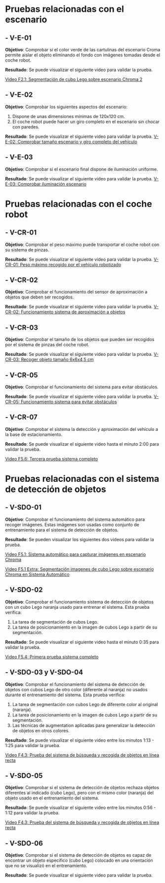 
# Pruebas relacionadas con el escenario

## - V-E-01
**Objetivo**: Comprobar si el color verde de las cartulinas del escenario Croma permite aislar el objeto eliminando el fondo con imágenes tomadas desde el coche robot.

**Resultado**: Se puede visualizar el siguiente video para validar la prueba.

<a href="https://youtu.be/zjQyjXJ_OiE" target="_blank"> Video F2.1: Segmentación de cubo Lego sobre escenario Chroma 2</a>

## - V-E-02
**Objetivo**: Comprobar los siguientes aspectos del escenario:
1.	Dispone de unas dimensiones mínimas de 120x120 cm.
2.	El coche robot puede hacer un giro completo en el escenario sin chocar con paredes.

**Resultado**: Se puede visualizar el siguiente video para validar la prueba.
  <a href="https://youtu.be/eELcx224uiY" target="_blank"> V-E-02: Comprobar tamaño escenario y giro completo del vehículo</a>

## - V-E-03
**Objetivo**: Comprobar si el escenario final dispone de iluminación uniforme.

**Resultado**: Se puede visualizar el siguiente video para validar la prueba.
  <a href="https://youtu.be/FU5BDELNgb8" target="_blank"> V-E-03: Comprobar iluminación escenario  </a>

# Pruebas relacionadas con el coche robot

## - V-CR-01
**Objetivo**: Comprobar el peso máximo puede transportar el coche robot con su sistema de pinzas.

**Resultado**: Se puede visualizar el siguiente video para validar la prueba.
  <a href="https://youtu.be/Yh7WY9Arkcw" target="_blank"> V-CR-01: Peso máximo recogido por el vehículo robotizado  </a>

## - V-CR-02
**Objetivo**: Comprobar el funcionamiento del sensor de aproximación a objetos que deben ser recogidos.   

**Resultado**: Se puede visualizar el siguiente video para validar la prueba.
  <a href="https://youtu.be/K4eX7jM7Ry4" target="_blank"> V-CR-02: Funcionamiento sistema de aproximación a objetos </a>

## - V-CR-03
**Objetivo**: Comprobar el tamaño de los objetos que pueden ser recogidos por el sistema de pinzas del coche robot.

**Resultado**: Se puede visualizar el siguiente video para validar la prueba.
  <a href="https://youtu.be/l2M4URIk_jE" target="_blank"> V-CR-03: Recoger objeto tamaño 6x6x4,5 cm  </a>

## - V-CR-05
**Objetivo**: Comprobar el funcionamiento del sistema para evitar obstáculos.

**Resultado**: Se puede visualizar el siguiente video para validar la prueba.
  <a href="https://youtu.be/ARBE6XoJooE" target="_blank"> V-CR-05: Funcionamiento sistema para evitar obstáculos </a>

## - V-CR-07
**Objetivo**: Comprobar el sistema la detección y aproximación del vehículo a la base de estacionamiento.

**Resultado**: Se puede visualizar el siguiente video hasta el minuto 2:00 para validar la prueba.

  <a href="https://youtu.be/KFsChXSeRE8?t=120" target="_blank"> Video F5.6: Tercera prueba sistema completo  </a>


# Pruebas relacionadas con el sistema de detección de objetos

## - V-SDO-01
**Objetivo**: Comprobar el funcionamiento del sistema automático para recoger imágenes. Estas imágenes son usadas como conjunto de entrenamiento para el sistema de detección de objetos.

**Resultado**: Se pueden visualizar los siguientes dos videos para validar la prueba.

  <a href="https://youtu.be/xBhjrggt7Lo" target="_blank"> Video F5.1: Sistema automático para capturar imágenes en escenario Chroma </a>

  <a href="https://youtu.be/9aOTlK2f8YA" target="_blank"> Video F5.1 Extra: Segmentación imagenes de cubo Lego sobre escenario Chroma en Sistema Automático</a>


## - V-SDO-02
**Objetivo**: Comprobar el funcionamiento sistema de detección de objetos con un cubo Lego naranja usado para entrenar el sistema. Esta prueba verifica:
1.	La tarea de segmentación de cubos Lego.
2.	La tarea de posicionamiento en la imagen de cubos Lego a partir de su segmentación.

**Resultado**: Se puede visualizar el siguiente video hasta el minuto 0:35 para validar la prueba.

  <a href="https://youtu.be/8UoTrjzoNNE" target="_blank"> Video F5.4: Primera prueba sistema completo </a>

## - V-SDO-03 y V-SDO-04
**Objetivo**: Comprobar el funcionamiento del sistema de detección de objetos con cubos Lego de otro color (diferente al naranja) no usados durante el entrenamiento del sistema. Esta prueba verifica:
1.	La tarea de segmentación con cubos Lego de diferente color al original (naranja).
2.	La tarea de posicionamiento en la imagen de cubos Lego a partir de su segmentación.
3.	Las técnicas de augmentation aplicadas para generalizar la detección de objetos en otros colores. 

**Resultado**: Se puede visualizar el siguiente video entre los minutos 1:13 - 1:25 para validar la prueba.

  <a href="https://youtu.be/ti0INz-PXlc?t=73" target="_blank"> Video F4.3: Prueba del sistema de búsqueda y recogida de objetos en línea recta </a>
  

## - V-SDO-05
**Objetivo**: Comprobar si el sistema de detección de objetos rechaza objetos diferentes al indicado (cubo Lego), pero con el mismo color (naranja) del objeto usado en el entrenamiento del sistema.

**Resultado**: Se puede visualizar el siguiente video entre los minutos 0:56 - 1:12 para validar la prueba.

  <a href="https://youtu.be/ti0INz-PXlc?t=56" target="_blank"> Video F4.3: Prueba del sistema de búsqueda y recogida de objetos en línea recta </a>

## - V-SDO-06
**Objetivo**: Comprobar si el sistema de detección de objetos es capaz de encontrar un objeto específico (cubo Lego) colocado en una orientación que no se visualizó en el entrenamiento.

**Resultado**: Se puede visualizar el siguiente video para validar la prueba.





